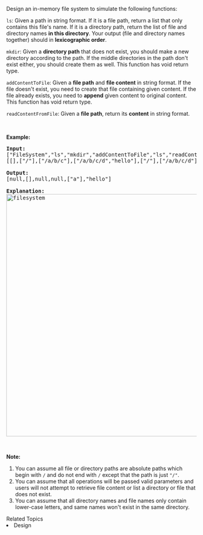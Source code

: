 <p>Design an in-memory file system to simulate the following functions:</p>

<p><code>ls</code>: Given a path in string format. If it is a file path, return a list that only contains this file&#39;s name. If it is a directory path, return the list of file and directory names <b>in this directory</b>. Your output (file and directory names together) should in <b>lexicographic order</b>.</p>

<p><code>mkdir</code>: Given a <b>directory path</b> that does not exist, you should make a new directory according to the path. If the middle directories in the path don&#39;t exist either, you should create them as well. This function has void return type.</p>

<p><code>addContentToFile</code>: Given a <b>file path</b> and <b>file content</b> in string format. If the file doesn&#39;t exist, you need to create that file containing given content. If the file already exists, you need to <b>append</b> given content to original content. This function has void return type.</p>

<p><code>readContentFromFile</code>: Given a <b>file path</b>, return its <b>content</b> in string format.</p>

<p>&nbsp;</p>

<p><b>Example:</b></p>

<pre>
<b>Input:</b> 
[&quot;FileSystem&quot;,&quot;ls&quot;,&quot;mkdir&quot;,&quot;addContentToFile&quot;,&quot;ls&quot;,&quot;readContentFromFile&quot;]
[[],[&quot;/&quot;],[&quot;/a/b/c&quot;],[&quot;/a/b/c/d&quot;,&quot;hello&quot;],[&quot;/&quot;],[&quot;/a/b/c/d&quot;]]

<b>Output:</b>
[null,[],null,null,[&quot;a&quot;],&quot;hello&quot;]

<b>Explanation:</b>
<img alt="filesystem" src="https://assets.leetcode.com/uploads/2018/10/12/filesystem.png" style="width: 640px;" />
</pre>

<p>&nbsp;</p>

<p><strong>Note:</strong></p>

<ol>
	<li>You can assume all file or directory paths are absolute paths which begin with <code>/</code> and do not end with <code>/</code> except that the path is just <code>&quot;/&quot;</code>.</li>
	<li>You can assume that all operations will be passed valid parameters and users will not attempt to retrieve file content or list a directory or file that does not exist.</li>
	<li>You can assume that all directory names and file names only contain lower-case letters, and same names won&#39;t exist in the same directory.</li>
</ol>
<div><div>Related Topics</div><div><li>Design</li></div></div>